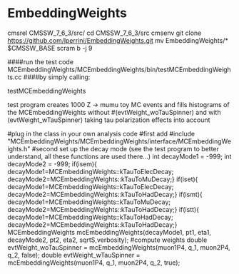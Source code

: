 # EmbeddingWeights
cmsrel CMSSW_7_6_3/src/
cd CMSSW_7_6_3/src
cmsenv
git clone https://github.com/lperrini/EmbeddingWeights.git
mv EmbeddingWeights/* $CMSSW_BASE
scram b -j 9

####run the test code MCEmbeddingWeights/MCEmbeddingWeights/bin/testMCEmbeddingWeights.cc
####by simply calling:

testMCEmbeddingWeights


test program creates 1000 Z -> mumu toy MC events and fills histograms of the MCEmbeddingWeights without 
    #(evtWeight_woTauSpinner) and with (evtWeight_wTauSpinner) taking tau polarization effects into account


#plug in the class in your own analysis code
#first add
   #include "MCEmbeddingWeights/MCEmbeddingWeights/interface/MCEmbeddingWeights.h"
#second set up the decay mode (see the test program to better understand, all these functions are used there...)
   int decayMode1 = -999;
   int decayMode2 = -999;
   if(isem){ decayMode1=MCEmbeddingWeights::kTauToElecDecay; decayMode2=MCEmbeddingWeights::kTauToMuDecay;}
   if(iset){ decayMode1=MCEmbeddingWeights::kTauToElecDecay; decayMode2=MCEmbeddingWeights::kTauToHadDecay;}
   if(ismt){ decayMode1=MCEmbeddingWeights::kTauToMuDecay;   decayMode2=MCEmbeddingWeights::kTauToHadDecay;}
   if(istt){ decayMode1=MCEmbeddingWeights::kTauToHadDecay;  decayMode2=MCEmbeddingWeights::kTauToHadDecay;}
   MCEmbeddingWeights mcEmbeddingWeights(decayMode1, pt1, eta1, decayMode2, pt2, eta2, sqrtS,verbosity);
   #compute weights
   double evtWeight_woTauSpinner = mcEmbeddingWeights(muon1P4, q_1, muon2P4, q_2, false);
   double evtWeight_wTauSpinner  = mcEmbeddingWeights(muon1P4, q_1, muon2P4, q_2, true);







